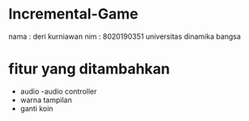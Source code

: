 # Incremental-Game
nama : deri kurniawan
nim : 8020190351
universitas dinamika bangsa
# fitur yang ditambahkan
- audio
-audio controller
- warna tampilan
- ganti koin
